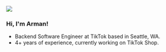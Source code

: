 [<img src="https://img.shields.io/badge/linkedin-%230077B5.svg?&style=for-the-badge&logo=linkedin&logoColor=white" />](https://www.linkedin.com/in/armankhondker)

### Hi, I'm Arman!

- Backend Software Engineer at TikTok based in Seattle, WA.
- 4+ years of experience, currently working on TikTok Shop.
